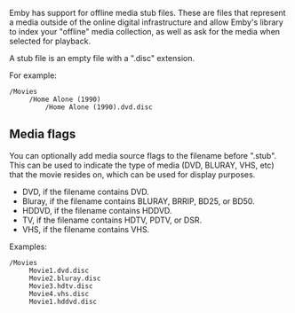 Emby has support for offline media stub files. These are files that represent a media outside of the online digital infrastructure and allow Emby's library to index your "offline" media collection, as well as ask for the media when selected for playback.

A stub file is an empty file with a ".disc" extension.

For example:

``` 
/Movies
     /Home Alone (1990)
         /Home Alone (1990).dvd.disc

``` 

## Media flags

You can optionally add media source flags to the filename before ".stub". This can be used to indicate the type of media (DVD, BLURAY, VHS, etc) that the movie resides on, which can be used for display purposes.

* DVD, if the filename contains DVD.
* Bluray, if the filename contains BLURAY, BRRIP, BD25, or BD50.
* HDDVD, if the filename contains HDDVD.
* TV, if the filename contains HDTV, PDTV, or DSR.
* VHS, if the filename contains VHS.

Examples:

``` 
/Movies
     Movie1.dvd.disc
     Movie2.bluray.disc
     Movie3.hdtv.disc
     Movie4.vhs.disc
     Movie1.hddvd.disc

``` 